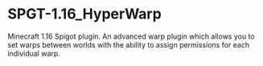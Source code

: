 # SPGT-1.16_HyperWarp
Minecraft 1.16 Spigot plugin. An advanced warp plugin which allows you to set warps between worlds with the ability to assign permissions for each individual warp.
